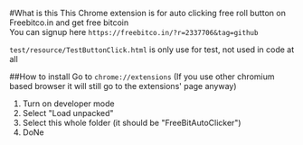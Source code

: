 #What is this
This Chrome extension is for auto clicking free roll button on Freebitco.in and get free bitcoin <br>
You can signup here
`https://freebitco.in/?r=2337706&tag=github`

`test/resource/TestButtonClick.html` 
is only use for test, not used in code at all 

##How to install
Go to ```chrome://extensions``` (If you use other chromium based browser it will still go to the extensions' page anyway)
1. Turn on developer mode
2. Select "Load unpacked"
3. Select this whole folder (it should be "FreeBitAutoClicker")
4. DoNe
